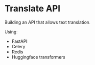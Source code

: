 # Translate API

Building an API that allows text translation.

Using:
- FastAPI
- Celery
- Redis
- Huggingface transformers